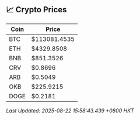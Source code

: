## 📈 Crypto Prices

| Coin | Price |
| ---- | ----- |
| BTC | $113081.4535 |
| ETH | $4329.8508 |
| BNB | $851.3526 |
| CRV | $0.8696 |
| ARB | $0.5049 |
| OKB | $225.9215 |
| DOGE | $0.2181 |

_Last Updated: 2025-08-22 15:58:43.439 +0800 HKT_